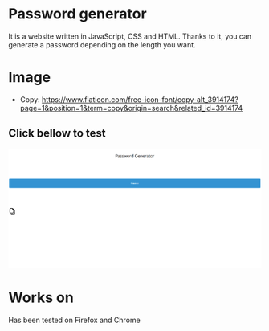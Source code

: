 # Password generator
  It is a website written in JavaScript, CSS and HTML. Thanks to it, you can generate a password depending on the length you want.

# Image
* Copy: https://www.flaticon.com/free-icon-font/copy-alt_3914174?page=1&position=1&term=copy&origin=search&related_id=3914174

## Click bellow to test
[![Logo strony](img/photo.PNG)](https://kakol155.github.io/To-do-list/)

# Works on
Has been tested on Firefox and Chrome
  
